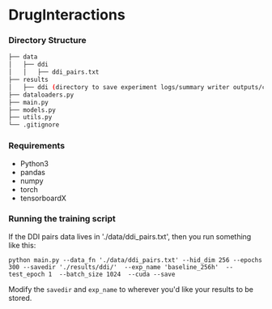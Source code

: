 # DrugInteractions

### Directory Structure
```bash
├── data
│   ├── ddi
│   │   ├── ddi_pairs.txt
├── results
│   ├── ddi (directory to save experiment logs/summary writer outputs/checkpoints)
├── dataloaders.py
├── main.py
├── models.py
├── utils.py
└── .gitignore
```

### Requirements
- Python3
- pandas
- numpy
- torch
- tensorboardX

### Running the training script
If the DDI pairs data lives in './data/ddi_pairs.txt', then you run something like this:
```
python main.py --data_fn './data/ddi_pairs.txt' --hid_dim 256 --epochs 300 --savedir './results/ddi/'  --exp_name 'baseline_256h'  --test_epoch 1  --batch_size 1024  --cuda --save
```

Modify the `savedir` and `exp_name` to wherever you'd like your results to be stored.
